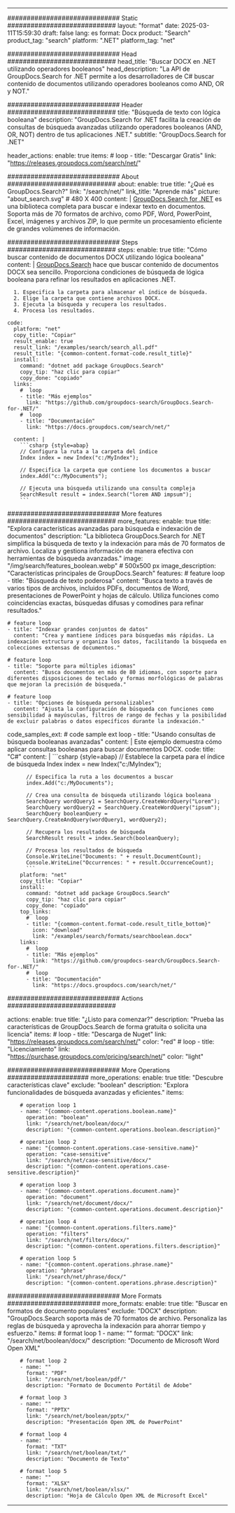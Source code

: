
---
############################# Static ############################
layout: "format"
date:  2025-03-11T15:59:30
draft: false
lang: es
format: Docx
product: "Search"
product_tag: "search"
platform: ".NET"
platform_tag: "net"

############################# Head ############################
head_title: "Buscar DOCX en .NET utilizando operadores booleanos"
head_description: "La API de GroupDocs.Search for .NET permite a los desarrolladores de C# buscar contenido de documentos utilizando operadores booleanos como AND, OR y NOT."

############################# Header ############################
title: "Búsqueda de texto con lógica booleana" 
description: "GroupDocs.Search for .NET facilita la creación de consultas de búsqueda avanzadas utilizando operadores booleanos (AND, OR, NOT) dentro de tus aplicaciones .NET."
subtitle: "GroupDocs.Search for .NET" 

header_actions:
  enable: true
  items:
    #  loop
    - title: "Descargar Gratis"
      link: "https://releases.groupdocs.com/search/net/"
      
############################# About ############################
about:
    enable: true
    title: "¿Qué es GroupDocs.Search?"
    link: "/search/net/"
    link_title: "Aprende más"
    picture: "about_search.svg" # 480 X 400
    content: |
       [GroupDocs.Search for .NET](/search/net/) es una biblioteca completa para buscar e indexar texto en documentos. Soporta más de 70 formatos de archivo, como PDF, Word, PowerPoint, Excel, imágenes y archivos ZIP, lo que permite un procesamiento eficiente de grandes volúmenes de información.

############################# Steps ############################
steps:
    enable: true
    title: "Cómo buscar contenido de documentos DOCX utilizando lógica booleana"
    content: |
      [GroupDocs.Search](/search/net/) hace que buscar contenido de documentos DOCX sea sencillo. Proporciona condiciones de búsqueda de lógica booleana para refinar los resultados en aplicaciones .NET.
      
      1. Especifica la carpeta para almacenar el índice de búsqueda.
      2. Elige la carpeta que contiene archivos DOCX.
      3. Ejecuta la búsqueda y recupera los resultados.
      4. Procesa los resultados.
   
    code:
      platform: "net"
      copy_title: "Copiar"
      result_enable: true
      result_link: "/examples/search/search_all.pdf"
      result_title: "{common-content.format-code.result_title}"
      install:
        command: "dotnet add package GroupDocs.Search"
        copy_tip: "haz clic para copiar"
        copy_done: "copiado"
      links:
        #  loop
        - title: "Más ejemplos"
          link: "https://github.com/groupdocs-search/GroupDocs.Search-for-.NET/"
        #  loop
        - title: "Documentación"
          link: "https://docs.groupdocs.com/search/net/"
          
      content: |
        ```csharp {style=abap}
        // Configura la ruta a la carpeta del índice
        Index index = new Index("c:/MyIndex");

        // Especifica la carpeta que contiene los documentos a buscar
        index.Add("c:/MyDocuments");

        // Ejecuta una búsqueda utilizando una consulta compleja
        SearchResult result = index.Search("lorem AND impsum");
        ```            

############################# More features ############################
more_features:
  enable: true
  title: "Explora características avanzadas para búsqueda e indexación de documentos"
  description: "La biblioteca GroupDocs.Search for .NET simplifica la búsqueda de texto y la indexación para más de 70 formatos de archivo. Localiza y gestiona información de manera efectiva con herramientas de búsqueda avanzadas."
  image: "/img/search/features_boolean.webp" # 500x500 px
  image_description: "Características principales de GroupDocs.Search"
  features:
    # feature loop
    - title: "Búsqueda de texto poderosa"
      content: "Busca texto a través de varios tipos de archivos, incluidos PDFs, documentos de Word, presentaciones de PowerPoint y hojas de cálculo. Utiliza funciones como coincidencias exactas, búsquedas difusas y comodines para refinar resultados."

    # feature loop
    - title: "Indexar grandes conjuntos de datos"
      content: "Crea y mantiene índices para búsquedas más rápidas. La indexación estructura y organiza los datos, facilitando la búsqueda en colecciones extensas de documentos."

    # feature loop
    - title: "Soporte para múltiples idiomas"
      content: "Busca documentos en más de 80 idiomas, con soporte para diferentes disposiciones de teclado y formas morfológicas de palabras que mejoran la precisión de búsqueda."

    # feature loop
    - title: "Opciones de búsqueda personalizables"
      content: "Ajusta la configuración de búsqueda con funciones como sensibilidad a mayúsculas, filtros de rango de fechas y la posibilidad de excluir palabras o datos específicos durante la indexación."
      
  code_samples_ext:
    # code sample ext loop
    - title: "Usando consultas de búsqueda booleanas avanzadas"
      content: |
        Este ejemplo demuestra cómo aplicar consultas booleanas para buscar documentos DOCX.
      code:
        title: "C#"
        content: |
          ```csharp {style=abap}
          // Establece la carpeta para el índice de búsqueda
          Index index = new Index("c:/MyIndex");
              
          // Especifica la ruta a los documentos a buscar
          index.Add("c:/MyDocuments");

          // Crea una consulta de búsqueda utilizando lógica booleana
          SearchQuery wordQuery1 = SearchQuery.CreateWordQuery("Lorem");
          SearchQuery wordQuery2 = SearchQuery.CreateWordQuery("ipsum");
          SearchQuery booleanQuery = SearchQuery.CreateAndQuery(wordQuery1, wordQuery2);

          // Recupera los resultados de búsqueda
          SearchResult result = index.Search(booleanQuery);
          
          // Procesa los resultados de búsqueda
          Console.WriteLine("Documents: " + result.DocumentCount);
          Console.WriteLine("Occurrences: " + result.OccurrenceCount);
          ```
        platform: "net"
        copy_title: "Copiar"
        install:
          command: "dotnet add package GroupDocs.Search"
          copy_tip: "haz clic para copiar"
          copy_done: "copiado"
        top_links:
          #  loop
          - title: "{common-content.format-code.result_title_bottom}"
            icon: "download"
            link: "/examples/search/formats/searchboolean.docx"
        links:
          #  loop
          - title: "Más ejemplos"
            link: "https://github.com/groupdocs-search/GroupDocs.Search-for-.NET/"
          #  loop
          - title: "Documentación"
            link: "https://docs.groupdocs.com/search/net/"
            

            


############################# Actions ############################

actions:
  enable: true
  title: "¿Listo para comenzar?"
  description: "Prueba las características de GroupDocs.Search de forma gratuita o solicita una licencia"
  items:
    #  loop
    - title: "Descarga de Nuget"
      link: "https://releases.groupdocs.com/search/net/"
      color: "red"
        #  loop
    - title: "Licenciamiento"
      link: "https://purchase.groupdocs.com/pricing/search/net/"
      color: "light"


############################# More Operations #####################
more_operations:
    enable: true
    title: "Descubre características clave"
    exclude: "boolean"
    description: "Explora funcionalidades de búsqueda avanzadas y eficientes."
    items: 
          
        # operation loop 1
        - name: "{common-content.operations.boolean.name}"
          operation: "boolean"
          link: "/search/net/boolean/docx/"
          description: "{common-content.operations.boolean.description}"

        # operation loop 2
        - name: "{common-content.operations.case-sensitive.name}"
          operation: "case-sensitive"
          link: "/search/net/case-sensitive/docx/"
          description: "{common-content.operations.case-sensitive.description}"

        # operation loop 3
        - name: "{common-content.operations.document.name}"
          operation: "document"
          link: "/search/net/document/docx/"
          description: "{common-content.operations.document.description}"

        # operation loop 4
        - name: "{common-content.operations.filters.name}"
          operation: "filters"
          link: "/search/net/filters/docx/"
          description: "{common-content.operations.filters.description}"

        # operation loop 5
        - name: "{common-content.operations.phrase.name}"
          operation: "phrase"
          link: "/search/net/phrase/docx/"
          description: "{common-content.operations.phrase.description}"
          
        
          
############################# More Formats ########################
more_formats:
    enable: true
    title: "Buscar en formatos de documento populares"
    exclude: "DOCX"
    description: "GroupDocs.Search soporta más de 70 formatos de archivo. Personaliza las reglas de búsqueda y aprovecha la indexación para ahorrar tiempo y esfuerzo."
    items: 
        # format loop 1
        - name: ""
          format: "DOCX"
          link: "/search/net/boolean/docx/"
          description: "Documento de Microsoft Word Open XML"
          
        # format loop 2
        - name: ""
          format: "PDF"
          link: "/search/net/boolean/pdf/"
          description: "Formato de Documento Portátil de Adobe"
          
        # format loop 3
        - name: ""
          format: "PPTX"
          link: "/search/net/boolean/pptx/"
          description: "Presentación Open XML de PowerPoint"

        # format loop 4
        - name: ""
          format: "TXT"
          link: "/search/net/boolean/txt/"
          description: "Documento de Texto"
          
        # format loop 5
        - name: ""
          format: "XLSX"
          link: "/search/net/boolean/xlsx/"
          description: "Hoja de Cálculo Open XML de Microsoft Excel"
  

---